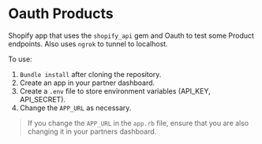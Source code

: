 # Oauth Products

Shopify app that uses the `shopify_api` gem and Oauth to test some Product endpoints. Also uses `ngrok` to tunnel to localhost.

To use:

1. `Bundle install` after cloning the repository.
2. Create an app in your partner dashboard.
3. Create a `.env` file to store environment variables (API_KEY, API_SECRET).
4. Change the `APP_URL` as necessary.

> If you change the `APP_URL` in the `app.rb` file, ensure that you are also
changing it in your partners dashboard.
